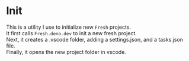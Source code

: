 # Init
This is a utility I use to initialize new `Fresh` projects.    
It first calls `Fresh.deno.dev` to init a new fresh project.    
Next, it creates a .vscode folder, adding a settings.json, and a tasks.json file.    
Finally, it opens the new project folder in vscode. 
